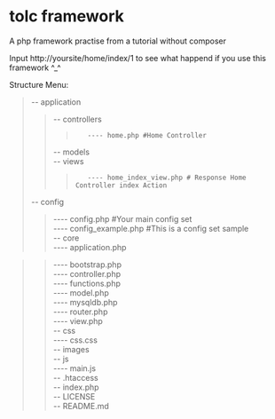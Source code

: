 # tolc framework
A php framework practise  from a tutorial without composer

Input http://yoursite/home/index/1 to see what happend if you use this framework ^_^

Structure Menu: 

>-- application   
>>    -- controllers  
>>>        ---- home.php #Home Controller   
>>    -- models   
>>    -- views   
>>>        ---- home_index_view.php # Response Home Controller index Action   
>-- config   
>>    ---- config.php #Your main config set   
>>    ---- config_example.php #This is a config set sample  
>-- core   
>>   ---- application.php   

>>   ---- bootstrap.php   
>>   ---- controller.php   
>>   ---- functions.php   
>>   ---- model.php   
>>   ---- mysqldb.php   
>>   ---- router.php   
>>   ---- view.php   
>-- css   
>>    ---- css.css    
>-- images   
>-- js   
>>    ---- main.js   
>-- .htaccess    
>-- index.php   
>-- LICENSE   
>-- README.md   
